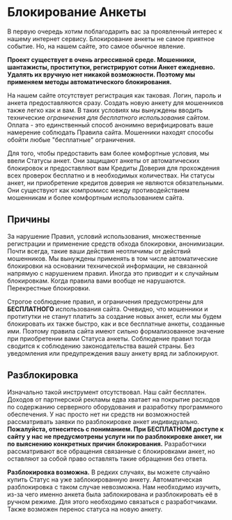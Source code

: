 # Блокирование Анкеты

В первую очередь хотим поблагодарить вас за проявленный интерес к нашему интернет сервису. Блокирование анкеты не самое приятное событие. Но, на нашем сайте, это самое обычное явление.

**Проект существует в очень агрессивной среде. Мошенники, шантажисты, проститутки, регистрируют сотни Анкет ежедневно. Удалять их вручную нет никакой возможности. Поэтому мы применяем методы автоматического блокирования.**

На нашем сайте отсутствует регистрация как таковая. Логин, пароль и анкета предоставляются сразу. Создать новую анкету для мошенников также легко как и вам. В таких условиях мы вынуждены вводить технические _ограничения для бесплатного использования_ сайтом. Оплата - это единственный способ анонимно верифицировать ваше намерение соблюдать Правила сайта. Мошенники находят способы обойти любые "бесплатные" ограничения.

Для того, чтобы предоставить вам более комфортные условия, мы ввели Статусы анкет. Они защищают анкеты от автоматических блокировок и предоставляют вам Кредиты Доверия для прохождения всех проверок бесплатно и в необходимых количествах. Ни статусы анкет, ни приобретение кредитов доверия не являются обязательными. Они существуют как компромисс между противодействием мошенникам и более комфортным использованием сайта.

## Причины

За нарушение Правил, условий использования, множественные регистрации и применение средств обхода блокировки, анонимизации. Почти всегда, такие ваши действия неотличимы от действий мошенников. Мы вынуждены применять в том числе автоматические блокировки на основании технической информации, не связанной напрямую с нарушением правил. Иногда это приводит и к случайным блокировкам. Когда правила вами вообще не нарушаются. Перекрестные блокировки. 

Строгое соблюдение правил, и ограничения предусмотрены для **БЕСПЛАТНОГО** использования сайта. Очевидно, что мошенники и протитутки не станут платить за создание новых анкет, если мы будем блокировать их также быстро, как и все бесплатные анкеты, созданные ими. Поэтому правила сайта имеют сильно формализованное значение при приобретении вами Статуса анкеты. Соблюдение правил тогда сводится к соблюдению законодательства вашей страны. Без уведомления или предупреждения вашу анкету вряд ли заблокируют.

## Разблокировка

Изначально такой инструмент отсутствовал. Наш сайт бесплатен. Доходов от партнерской рекламы едва хватает на покрытие расходов по содержанию серверного оборудования и разработку программного обеспечения. У нас просто нет ни средств ни возможностей рассматривать заявки по разблокировке анкет индивидуально. **Пожалуйста, отнеситесь с пониманием. При БЕСПЛАТНОМ доступе к сайту у нас не предусмотрены услуги ни по разблокировке анкет, ни по выяснению конкретных причин блокирования.** Разработчики рассматривают все обращения связанные с блокировками анкет, но оставляют за собой право оставлять такие обращения без ответа.

**Разблокировка возможна.** В редких случаях, вы можете случайно купить Статус на уже заблокированную анкету. Автоматическая разблокировка с таком случае невозможна. Нам необходимо изучить, из-за чего именно анкета была заблокирована и разблокировать её в ручном режиме. Для этого необходимо связаться с разработчиками. Также возможен перенос статуса на новую анкету.
